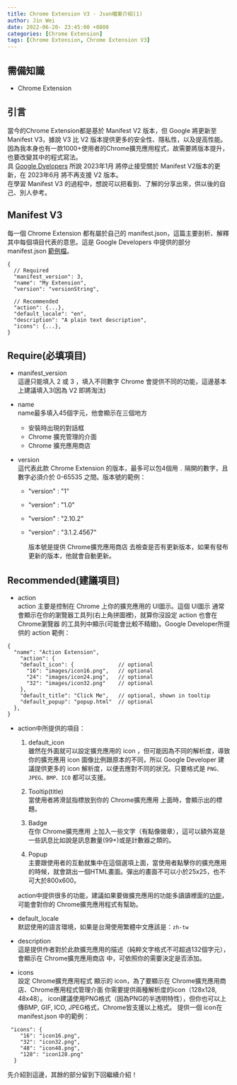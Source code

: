 ```yaml
---
title: Chrome Extension V3 - Json檔案介紹(1)
author: Jin Wei
date: 2022-06-20- 23:45:00 +0800
categories: [Chrome Extension]
tags: [Chrome Extension, Chrome Extension V3]
---
```


## 需備知識

+ Chrome Extension

## 引言

當今的Chrome Extension都是基於 Manifest V2 版本，但 Google 將更新至 Manifest V3，據說 V3 比 V2 版本提供更多的安全性、隱私性，以及提高性能。因為我本身也有一款1000+使用者的Chrome擴充應用程式，故需要將版本提升，也要改變其中的程式寫法。  
具 [Google Dvelopers](https://developer.chrome.com/docs/extensions/mv3/mv2-sunset/) 所說 2023年1月 將停止接受關於 Manifest V2版本的更新，在 2023年6月 將不再支援 V2 版本。  
在學習 Manifest V3 的過程中，想說可以把看到、了解的分享出來，供以後的自己、別人參考。

## Manifest V3

每一個 Chrome Extension 都有屬於自己的 manifest.json，這篇主要剖析、解釋其中每個項目代表的意思。這是 Google Developers 中提供的部分 manifest.json [範例檔](https://developer.chrome.com/docs/extensions/mv3/manifest/)。

```
{
  // Required
  "manifest_version": 3,
  "name": "My Extension",
  "version": "versionString",

  // Recommended
  "action": {...},
  "default_locale": "en",
  "description": "A plain text description",
  "icons": {...},
}
```

## Require(必填項目)

+ manifest_version  
這邊只能填入 2 或 3 ，填入不同數字 Chrome 會提供不同的功能，這邊基本上建議填入3(因為 V2 即將淘汰)

+ name  
name最多填入45個字元，他會顯示在三個地方
  + 安裝時出現的對話框
  + Chrome 擴充管理的介面
  + Chrome 擴充應用商店

+ version  
這代表此款 Chrome Extension 的版本，最多可以包4個用 `.` 隔開的數字，且數字必須介於 0-65535 之間。版本號的範例：
  + "version" : "1"
  + "version" : "1.0"
  + "version" : "2.10.2"
  + "version" : "3.1.2.4567"  

    版本號是提供 Chrome擴充應用商店 去檢查是否有更新版本，如果有發布更新的版本，他就會自動更新。

## Recommended(建議項目)

+ action  
action 主要是控制在 Chrome 上你的擴充應用的 UI圖示。這個 UI圖示 通常會顯示在你的瀏覽器工具列(右上角拼圖裡)，就算你沒設定 action 也會在 Chrome瀏覽器 的工具列中顯示(可能會比較不精緻)。Google Developer所提供的 action 範例：

```
{
  "name": "Action Extension",
    "action": {
    "default_icon": {              // optional
      "16": "images/icon16.png",   // optional
      "24": "images/icon24.png",   // optional
      "32": "images/icon32.png"    // optional
    },
    "default_title": "Click Me",   // optional, shown in tooltip
    "default_popup": "popup.html"  // optional
  },
}
```

+ action中所提供的項目：

  1. default_icon  
  雖然在外面就可以設定擴充應用的 icon ，但可能因為不同的解析度，導致你的擴充應用 icon 圖像比例跟原本的不同，所以 Google Developer 建議提供更多的 icon 解析度，以便去應對不同的狀況。只要格式是 `PNG、JPEG、BMP、ICO` 都可以支援。
  
  2. Tooltip(title)  
  當使用者將滑鼠指標放到你的 Chrome擴充應用 上面時，會顯示出的標題。

  3. Badge  
  在你 Chrome擴充應用 上加入一些文字（有點像徽章），這可以額外寫是一些訊息比如說是訊息數量(99+)或是計數器之類的。

  4. Popup  
  主要跟使用者的互動就集中在這個選項上面，當使用者點擊你的擴充應用的時候，就會跳出一個HTML畫面。彈出的畫面不可以小於25x25，也不可大於800x600。  

  action中提供很多的功能，建議如果要做擴充應用的功能多讀讀裡面的[功能](https://developer.chrome.com/docs/extensions/reference/action/#method)，可能會對你的 Chrome擴充應用程式有幫助。

+ default_locale  
默認使用的語言環境，如果是台灣使用繁體中文應該是：`zh-tw`
+ description  
這是提供作者對於此款擴充應用的描述（純粹文字格式不可超過132個字元），會顯示在 Chrome擴充應用商店 中，可依照你的需要決定是否添加。
+ icons  
設定 Chrome擴充應用程式 顯示的 icon，為了要顯示在 Chrome擴充應用商店、Chrome應用程式管理介面 你需要提供兩種解析度的icon（128x128, 48x48）。 icon建議使用PNG格式（因為PNG的半透明特性），但你也可以上傳BMP, GIF, ICO, JPEG格式，Chrome皆支援以上格式。 提供一個 icon在 manifest.json 中的範例：

```
 "icons": {
    "16": "icon16.png",
    "32": "icon32.png",
    "48": "icon48.png",
    "128": "icon128.png"
  }
```

先介紹到這邊，其餘的部分留到下回繼續介紹！